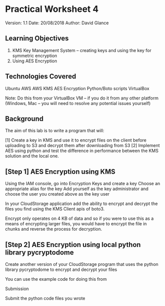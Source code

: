 # Practical Worksheet 4

Version: 1.1 Date: 20/08/2018 Author: David Glance

## Learning Objectives

1.	KMS Key Management System – creating keys and using the key for symmetric encryption
2.	Using AES Encryption

## Technologies Covered

Ubuntu
AWS
AWS KMS
AES Encryption
Python/Boto scripts
VirtualBox

Note: Do this from your VirtualBox VM – if you do it from any other platform (Windows, Mac – you will need to resolve any potential issues yourself)

## Background

The aim of this lab is to write a program that will:

[1] Create a key in KMS and use it to encrypt files on the client before uploading to S3 and decrypt them after downloading from S3
[2] Implement AES using python and test the difference in performance between the KMS solution and the local one. 

## [Step 1] AES Encryption using KMS

Using the IAM console, go into Encryption Keys and create a key
Choose an appropriate alias for the key
Add yourself as the key administrator and choose the user you created above as the key user

In your CloudStorage application add the ability to encrypt and decrypt the files you find using the KMS Client apis of boto3. 

Encrypt only operates on 4 KB of data and so if you were to use this as a means of encrypting larger files, you would have to encrypt the file in chunks and reverse the process for decryption.

## [Step 2] AES Encryption using local python library pycryptodome

Create another version of your CloudStorage program that uses the python library pycryptodome to encrypt and decrypt your files

You can use the example code for doing this from <HERE>


Submission

Submit the python code files you wrote


